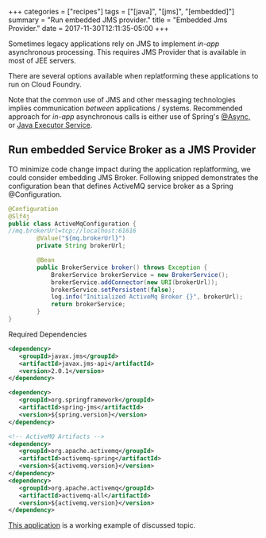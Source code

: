 +++
categories = ["recipes"]
tags = ["[java]", "[jms]", "[embedded]"]
summary = "Run embedded JMS provider."
title = "Embedded Jms Provider."
date = 2017-11-30T12:11:35-05:00
+++

Sometimes legacy applications rely on JMS to implement _in-app_ asynchronous processing.  This requires JMS Provider that is available in most of JEE servers.

There are several options available when replatforming these applications to run on Cloud Foundry.

Note that the common use of JMS and other messaging technologies implies communication _between_ applications / systems.  Recommended approach for _in-app_ asynchronous calls is either use of Spring's [@Async,](https://spring.io/guides/gs/async-method/) or [Java Executor Service](https://docs.oracle.com/javase/7/docs/api/java/util/concurrent/ExecutorService.html).

## Run embedded Service Broker as a JMS Provider

TO minimize code change impact during the application replatforming, we could consider embedding JMS Broker.
Following snipped demonstrates the configuration bean that defines ActiveMQ service broker as a Spring @Configuration.

```Java
@Configuration
@Slf4j
public class ActiveMqConfiguration {
//mq.brokerUrl=tcp://localhost:61616
        @Value("${mq.brokerUrl}")
        private String brokerUrl;

        @Bean
        public BrokerService broker() throws Exception {
            BrokerService brokerService = new BrokerService();
            brokerService.addConnector(new URI(brokerUrl));
            brokerService.setPersistent(false);
            log.info("Initialized ActiveMq Broker {}", brokerUrl);
            return brokerService;
        }
}
```

Required Dependencies

```xml
<dependency>
   <groupId>javax.jms</groupId>
   <artifactId>javax.jms-api</artifactId>
   <version>2.0.1</version>
</dependency>

<dependency>
   <groupId>org.springframework</groupId>
   <artifactId>spring-jms</artifactId>
   <version>${spring.version}</version>
</dependency>

<!-- ActiveMQ Artifacts -->
<dependency>
   <groupId>org.apache.activemq</groupId>
   <artifactId>activemq-spring</artifactId>
   <version>${activemq.version}</version>
</dependency>
<dependency>
   <groupId>org.apache.activemq</groupId>
   <artifactId>activemq-all</artifactId>
   <version>${activemq.version}</version>
</dependency>
```

[This application](https://github.com/poprygun/activemq) is a working example of discussed topic.
